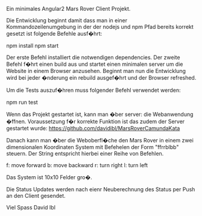 Ein minimales Angular2 Mars Rover Client Projekt.

Die Entwicklung beginnt damit dass man in einer Kommandozeilenumgebung in der der nodejs und
npm Pfad bereits korrekt gesetzt ist folgende Befehle ausf�hrt:

npm install
npm start

Der erste Befehl installiert die notwendigen dependencies. Der zweite Befehl f�hrt einen build
aus und startet einen minimalen server um die Website in einem Browser anzusehen.
Beginnt man nun die Entwicklung wird bei jeder �nderung ein rebuild ausgef�hrt und der Browser
refreshed.

Um die Tests auszuf�hren muss folgender Befehl verwendet werden:

npm run test

Wenn das Projekt gestartet ist, kann man �ber server:<port> die Webanwendung �ffnen. Voraussetzung f�r
korrekte Funktion ist das zudem der Server gestartet wurde:
https://github.com/davidibl/MarsRoverCamundaKata

Danach kann man �ber die Weboberfl�che den Mars Rover in einem zwei dimensionalen Koordinaten System
mit Befehelen der Form "ffrrblbb" steuern.
Der String entspricht hierbei einer Reihe von Befehlen.

f: move forward
b: move backward
r: turn right
l: turn left


Das System ist 10x10 Felder gro�.

Die Status Updates werden nach eienr Neuberechnung des Status per Push an den Client gesendet.

Viel Spass
David Ibl
